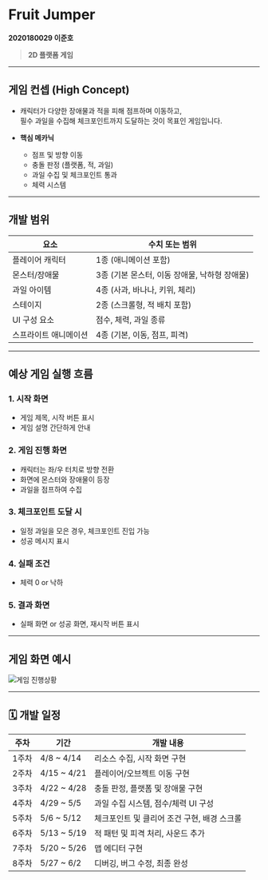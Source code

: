 # Fruit Jumper
 **2020180029 이준호**
> **2D 플랫폼 게임**  

---

## 게임 컨셉 (High Concept)

- 캐릭터가 다양한 장애물과 적을 피해 점프하며 이동하고,  
  필수 과일을 수집해 체크포인트까지 도달하는 것이 목표인 게임입니다.
  
- **핵심 메카닉**
  - 점프 및 방향 이동
  - 충돌 판정 (플랫폼, 적, 과일) 
  - 과일 수집 및 체크포인트 통과 
  - 체력 시스템
 
---

## 개발 범위 

| 요소              | 수치 또는 범위 |
|------------------|----------------|
| 플레이어 캐릭터    | 1종 (애니메이션 포함) |
| 몬스터/장애물     | 3종 (기본 몬스터, 이동 장애물, 낙하형 장애물) |
| 과일 아이템        | 4종 (사과, 바나나, 키위, 체리) |
| 스테이지          | 2종 (스크롤형, 적 배치 포함) |
| UI 구성 요소       | 점수, 체력, 과일 종류 |
| 스프라이트 애니메이션 | 4종 (기본, 이동, 점프, 피격) |

---

##  예상 게임 실행 흐름

### 1. 시작 화면
- 게임 제목, 시작 버튼 표시
- 게임 설명 간단하게 안내

### 2. 게임 진행 화면
- 캐릭터는 좌/우 터치로 방향 전환
- 화면에 몬스터와 장애물이 등장
- 과일을 점프하여 수집

### 3. 체크포인트 도달 시
- 일정 과일을 모은 경우, 체크포인트 진입 가능
- 성공 메시지 표시

### 4. 실패 조건
- 체력 0 or 낙하 
  
### 5. 결과 화면
- 실패 화면 or 성공 화면, 재시작 버튼 표시
  
---

##  게임 화면 예시
![게임 진행상황](https://github.com/user-attachments/assets/92663505-6339-47da-a599-a3bee2d19efc)


---

## 🗓️ 개발 일정

| 주차 | 기간           | 개발 내용 |
|------|----------------|-----------|
| 1주차 | 4/8 ~ 4/14     | 리소스 수집, 시작 화면 구현 |
| 2주차 | 4/15 ~ 4/21    | 플레이어/오브젝트 이동 구현 |
| 3주차 | 4/22 ~ 4/28    | 충돌 판정, 플랫폼 및 장애물 구현 |
| 4주차 | 4/29 ~ 5/5     | 과일 수집 시스템, 점수/체력 UI 구성 |
| 5주차 | 5/6 ~ 5/12     | 체크포인트 및 클리어 조건 구현, 배경 스크롤 |
| 6주차 | 5/13 ~ 5/19    | 적 패턴 및 피격 처리, 사운드 추가 |
| 7주차 | 5/20 ~ 5/26    | 맵 에디터 구현 |
| 8주차 | 5/27 ~ 6/2     | 디버깅, 버그 수정, 최종 완성 |

